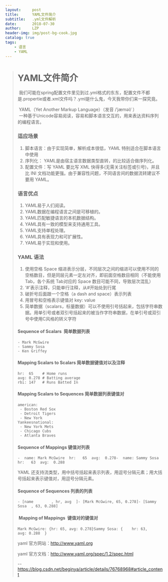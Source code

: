 ```yaml
---
layout:     post
title:      YAML文件简介
subtitle:   .yml文件解析
date:       2018-07-30
author:     LZP
header-img: img/post-bg-cook.jpg
catalog: true
tags:
    - 语言
    - YAML
---
```


> # YAML文件简介
> 
>  我们可能在spring配置文件里见到过.yml格式的东东，配置文件不都是.propertie或者.xml文件吗？.yml是什么鬼，今天我带你们来一探究竟。
> 
>  YAML（Yet Another Markup Language）（发音 /ˈjæməl/ ）  
>  一种基于Unicode容易阅读，容易和脚本语言交互的，用来表达资料序列的编程语言。
> 
> ### <a name="t1" href=""></a>适应场景
> 
> 1.  脚本语言：由于实现简单，解析成本很低，YAML 特别适合在脚本语言中使用
> 2.  序列化： YAML是由宿主语言数据类型直转，的比较适合做序列化。
> 3.  配置文件：写 YAML 要比写 XML 快得多(无需关注标签或引号)，并且比 INI 文档功能更强。由于兼容性问题，不同语言间的数据流转建议不要用 YAML。
> 
> ### <a name="t2" href=""></a>语言优点
> 
> 1.  YAML易于人们阅读。
> 2.  YAML数据在编程语言之间是可移植的。
> 3.  YAML匹配敏捷语言的本机数据结构。
> 4.  YAML具有一致的模型来支持通用工具。
> 5.  YAML支持单程处理。
> 6.  YAML具有表现力和可扩展性。
> 7.  YAML易于实现和使用。
> 
> ### <a name="t3" href=""></a>YAML 语法
> 
> 1.  使用空格 Space 缩进表示分层，不同层次之间的缩进可以使用不同的空格数目，但是同层元素一定左对齐，即前面空格数目相同（不能使用 Tab，各个系统 Tab对应的 Space 数目可能不同，导致层次混乱）
> 2.  ‘#’表示注释，只能单行注释，从#开始处到行尾
> 3.  破折号后面跟一个空格（a dash and space）表示列表
> 4.  用冒号和空格表示键值对 key: value
> 5.  简单数据（scalars，标量数据）可以不使用引号括起来，包括字符串数据。用单引号或者双引号括起来的被当作字符串数据，在单引号或双引号中使用C风格的转义字符
> 
> #### Sequence of Scalars  简单数据列表
> 
>     - Mark McGwire
>     - Sammy Sosa
>     - Ken Griffey
> 
> #### Mapping Scalars to Scalars 简单数据键值对以及注释
> 
>     hr:  65    # Home runs
>     avg: 0.278 # Batting average
>     rbi: 147   # Runs Batted In
> 
> #### Mapping Scalars to Sequences 简单数据列表键值对
> 
>     american:  
>      - Boston Red Sox  
>      - Detroit Tigers  
>      - New York 
>     Yankeesnational:  
>      - New York Mets  
>      - Chicago Cubs  
>      - Atlanta Braves
> 
> #### Sequence of Mappings 键值对列表 
> 
>     -  name: Mark McGwire  hr:   65  avg:  0.278-  name: Sammy Sosa  hr:   63  avg:  0.288
> 
> YAML 还支持流类型，用中括号括起来表示列表，用逗号分隔元素；用大括号括起来表示键值对，用逗号分隔元素。  
> 
> #### Sequence of Sequences 列表的列表 
> 
>     - [name        , hr, avg  ]- [Mark McGwire, 65, 0.278]- [Sammy Sosa  , 63, 0.288]
> 
> ####  Mapping of Mappings  键值对的键值对
> 
>     Mark McGwire: {hr: 65, avg: 0.278}Sammy Sosa: {    hr: 63,    avg: 0.288  }
> 
> yaml 官方网站：http://www.yaml.org
> 
> yaml 官方文档：http://www.yaml.org/spec/1.2/spec.html
>
> -- https://blog.csdn.net/beginya/article/details/76768968#article_content
